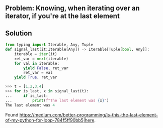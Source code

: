 ## Problem: Knowing, when iterating over an iterator, if you're at the last element

## Solution

```python
from typing import Iterable, Any, Tuple
def signal_last(it:Iterable[Any]) -> Iterable[Tuple[bool, Any]]:
    iterable = iter(it)
    ret_var = next(iterable)
    for val in iterable:
        yield False, ret_var
        ret_var = val
    yield True, ret_var
```
```python
>>> t = [1,2,3,4]
>>> for is_last, x in signal_last(t):
...     if is_last:
...         print(f"The last element was {x}")
The last element was 4
```
Found <https://medium.com/better-programming/is-this-the-last-element-of-my-python-for-loop-784f5ff90bb5|here>.
